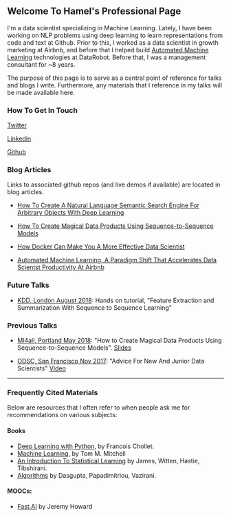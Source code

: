 ## Welcome To Hamel's Professional Page

I'm a data scientist specializing in Machine Learning.  Lately, I have been working on NLP problems using deep learning to learn representations from code and text at Github.  Prior to this, I worked as a data scientist in growth marketing at Airbnb, and before that I helped build [Automated Machine Learning](https://www.kdnuggets.com/2017/01/current-state-automated-machine-learning.html) technologies at DataRobot.  Before that, I was a management consultant for ~8 years.

The purpose of this page is to serve as a central point of reference for talks and blogs I write.  Furthermore, any materials that I reference in my talks will be made available here.

### How To Get In Touch

[Twitter](https://twitter.com/HamelHusain)

[Linkedin](https://www.linkedin.com/in/hamelhusain/)

[Github](http://www.github.com/hamelsmu)


### Blog Articles
Links to associated github repos (and live demos if available) are located in blog articles.

- [How To Create A Natural Language Semantic Search Engine For Arbitrary Objects With Deep Learning]()

- [How To Create Magical Data Products Using Sequence-to-Sequence Models](https://towardsdatascience.com/how-to-create-data-products-that-are-magical-using-sequence-to-sequence-models-703f86a231f8)

- [How Docker Can Make You A More Effective Data Scientist](https://towardsdatascience.com/how-docker-can-help-you-become-a-more-effective-data-scientist-7fc048ef91d5)

- [Automated Machine Learning, A Paradigm Shift That Accelerates Data Scientst Productivity At Airbnb](https://medium.com/airbnb-engineering/automated-machine-learning-a-paradigm-shift-that-accelerates-data-scientist-productivity-airbnb-f1f8a10d61f8)

### Future Talks
- [KDD, London August 2018](http://www.kdd.org/kdd2018/hands-on-tutorials):  Hands on tutorial, "Feature Extraction and Summarization With Sequence to Sequence Learning"


### Previous Talks
 - [Ml4all, Portland May 2018](http://ml4all.org/): "How to Create Magical Data Products Using Sequence-to-Sequence Models".  [Slides](https://docs.google.com/presentation/d/1pqkOWcIjpaXJPiP3_MT9KrdiZd0LoAWxh6Ei28i4CM8/edit?usp=sharing)
 
 - [ODSC, San Francisco Nov 2017](https://old.opendatascience.com/conferences/advice-for-new-and-junior-data-scientists-hamel-husain-l-odsc-west-2017/): "Advice For New And Junior Data Scientists" [Video](https://www.youtube.com/watch?v=eDK1R6tpZlA&feature=youtu.be)
 
 
  ----
 
 
### Frequently Cited Materials
 Below are resources that I often refer to when people ask me for recommendations on various subjects:
 
#### Books
 - [Deep Learning with Python](https://www.amazon.com/Deep-Learning-Python-Francois-Chollet/dp/1617294438), by Francois Chollet.
 - [Machine Learning](https://www.cs.ubbcluj.ro/~gabis/ml/ml-books/McGrawHill%20-%20Machine%20Learning%20-Tom%20Mitchell.pdf), by Tom M. Mitchell
 - [An Introduction To Statistical Learning](https://www.amazon.com/Introduction-Statistical-Learning-Applications-Statistics/dp/1461471370/ref=sr_1_1_sspa?s=books&ie=UTF8&qid=1527458015&sr=1-1-spons&keywords=an+introduction+to+statistical+learning&psc=1) by James, Witten, Hastie, Tibshirani.
 - [Algorithms](http://algorithmics.lsi.upc.edu/docs/Dasgupta-Papadimitriou-Vazirani.pdf) by Dasgupta, Papadimitriou, Vazirani.

#### MOOCs:
 - [Fast.AI](http://www.fast.ai/) by Jeremy Howard
